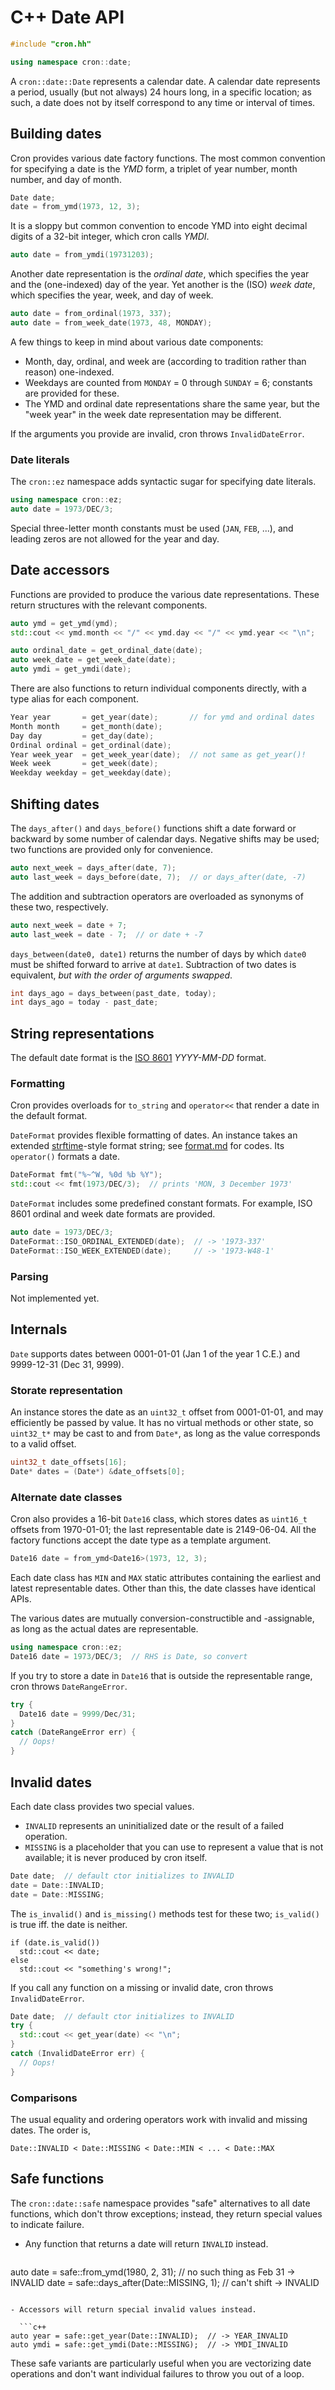 # C++ Date API

```c++
#include "cron.hh"

using namespace cron::date;
```

A `cron::date::Date` represents a calendar date.  A calendar date represents a period, usually (but not always) 24 hours long, in a specific location; as such, a date does not by itself correspond to any time or interval of times.

## Building dates

Cron provides various date factory functions. The most common convention for specifying a date is the _YMD_ form, a triplet of year number, month number, and day of month.  

```c++
Date date;
date = from_ymd(1973, 12, 3);
```

It is a sloppy but common convention to encode YMD into eight decimal digits of a 32-bit integer, which cron calls _YMDI_.

```c++
auto date = from_ymdi(19731203);
```

Another date representation is the _ordinal date_, which specifies the year and the (one-indexed) day of the year.  Yet another is the (ISO) _week date_, which specifies the year, week, and day of week.  

```c++
auto date = from_ordinal(1973, 337);
auto date = from_week_date(1973, 48, MONDAY);
```

A few things to keep in mind about various date components:

- Month, day, ordinal, and week are (according to tradition rather than reason) one-indexed.
- Weekdays are counted from `MONDAY` = 0 through `SUNDAY` = 6; constants are provided for these.
- The YMD and ordinal date representations share the same year, but the "week year" in the week date representation may be different.

If the arguments you provide are invalid, cron throws `InvalidDateError`.


### Date literals

The `cron::ez` namespace adds syntactic sugar for specifying date literals.

```c++
using namespace cron::ez;
auto date = 1973/DEC/3;
```

Special three-letter month constants must be used (`JAN`, `FEB`, ...), and leading zeros are not allowed for the year and day.  


## Date accessors

Functions are provided to produce the various date representations.  These return structures with the relevant components.

```c++
auto ymd = get_ymd(ymd);
std::cout << ymd.month << "/" << ymd.day << "/" << ymd.year << "\n";

auto ordinal_date = get_ordinal_date(date);
auto week_date = get_week_date(date);
auto ymdi = get_ymdi(date);
```

There are also functions to return individual components directly, with a type alias for each component.

```c++
Year year       = get_year(date);       // for ymd and ordinal dates 
Month month     = get_month(date);
Day day         = get_day(date);
Ordinal ordinal = get_ordinal(date);
Year week_year  = get_week_year(date);  // not same as get_year()!
Week week       = get_week(date);
Weekday weekday = get_weekday(date);
```


## Shifting dates

The `days_after()` and `days_before()` functions shift a date forward or backward by some number of calendar days.  Negative shifts may be used; two functions are provided only for convenience.

```c++
auto next_week = days_after(date, 7);
auto last_week = days_before(date, 7);  // or days_after(date, -7)
```

The addition and subtraction operators are overloaded as synonyms of these two, respectively.

```c++
auto next_week = date + 7;
auto last_week = date - 7;  // or date + -7
```

`days_between(date0, date1)` returns the number of days by which `date0` must be shifted forward to arrive at `date1`.  Subtraction of two dates is equivalent, _but with the order of arguments swapped_.

```c++
int days_ago = days_between(past_date, today);
int days_ago = today - past_date;
```


## String representations

The default date format is the [ISO 8601](https://en.wikipedia.org/wiki/ISO_8601) _YYYY-MM-DD_ format.

### Formatting

Cron provides overloads for `to_string` and `operator<<` that render a date in the default format.

`DateFormat` provides flexible formatting of dates.  An instance takes an extended [strftime](http://man7.org/linux/man-pages/man3/strftime.3.html)-style format string; see [format.md](format.md) for codes.  Its `operator()` formats a date.

```c++
DateFormat fmt("%~^W, %0d %b %Y");
std::cout << fmt(1973/DEC/3);  // prints 'MON, 3 December 1973'
```

`DateFormat` includes some predefined constant formats.  For example, ISO 8601 ordinal and week date formats are provided.

```c++
auto date = 1973/DEC/3;
DateFormat::ISO_ORDINAL_EXTENDED(date);  // -> '1973-337'
DateFormat::ISO_WEEK_EXTENDED(date);     // -> '1973-W48-1'
```


### Parsing

Not implemented yet.


## Internals

`Date` supports dates between 0001-01-01 (Jan 1 of the year 1 C.E.) and 9999-12-31 (Dec 31, 9999).  


### Storate representation

An instance stores the date as an `uint32_t` offset from 0001-01-01, and may efficiently be passed by value.  It has no virtual methods or other state, so `uint32_t*` may be cast to and from `Date*`, as long as the value corresponds to a valid offset.

```c++
uint32_t date_offsets[16];
Date* dates = (Date*) &date_offsets[0];
```


### Alternate date classes

Cron also provides a 16-bit `Date16` class, which stores dates as `uint16_t` offsets from 1970-01-01; the last representable date is 2149-06-04.  All the factory functions accept the date type as a template argument.

```c++
Date16 date = from_ymd<Date16>(1973, 12, 3);
```

Each date class has `MIN` and `MAX` static attributes containing the earliest and latest representable dates.  Other than this, the date classes have identical APIs.

The various dates are mutually conversion-constructible and -assignable, as long as the actual dates are representable.

```c++
using namespace cron::ez;
Date16 date = 1973/DEC/3;  // RHS is Date, so convert
```

If you try to store a date in `Date16` that is outside the representable range, cron throws `DateRangeError`.

```c++
try {
  Date16 date = 9999/Dec/31;
}
catch (DateRangeError err) {
  // Oops!
}
```


## Invalid dates

Each date class provides two special values.

- `INVALID` represents an uninitialized date or the result of a failed operation.
- `MISSING` is a placeholder that you can use to represent a value that is not available; it is never produced by cron itself.


```c++
Date date;  // default ctor initializes to INVALID
date = Date::INVALID;
date = Date::MISSING;
```

The `is_invalid()` and `is_missing()` methods test for these two; `is_valid()` is true iff. the date is neither.

```
if (date.is_valid())
  std::cout << date;
else
  std::cout << "something's wrong!";
```

If you call any function on a missing or invalid date, cron throws `InvalidDateError`.

```c++
Date date;  // default ctor initializes to INVALID
try {
  std::cout << get_year(date) << "\n";
}
catch (InvalidDateError err) {
  // Oops!
}
```

### Comparisons

The usual equality and ordering operators work with invalid and missing dates.  The order is,

    Date::INVALID < Date::MISSING < Date::MIN < ... < Date::MAX


## Safe functions

The `cron::date::safe` namespace provides "safe" alternatives to all date functions, which don't throw exceptions; instead, they return special values to indicate failure.

- Any function that returns a date will return `INVALID` instead.

  ```c++
auto date = safe::from_ymd(1980, 2, 31);    // no such thing as Feb 31 -> INVALID
date = safe::days_after(Date::MISSING, 1);  // can't shift -> INVALID
```

- Accessors will return special invalid values instead.

  ```c++
auto year = safe::get_year(Date::INVALID);  // -> YEAR_INVALID
auto ymdi = safe::get_ymdi(Date::MISSING);  // -> YMDI_INVALID
```

These safe variants are particularly useful when you are vectorizing date operations and don't want individual failures to throw you out of a loop.

